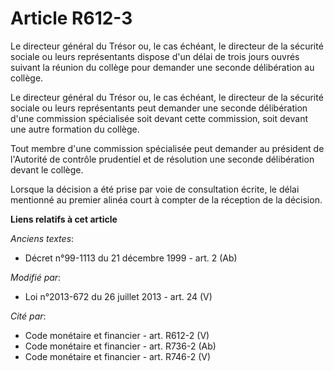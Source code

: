 # Article R612-3

Le directeur général du Trésor ou, le cas échéant, le directeur de la sécurité sociale ou leurs représentants dispose d'un
délai de trois jours ouvrés suivant la réunion du collège pour demander une seconde délibération au collège. 

Le directeur général du Trésor ou, le cas échéant, le directeur de la sécurité sociale ou leurs représentants peut demander
une seconde délibération d'une commission spécialisée soit devant cette commission, soit devant une autre formation du
collège. 

Tout membre d'une commission spécialisée peut demander au président de l'Autorité de contrôle prudentiel et de résolution une
seconde délibération devant le collège. 

Lorsque la décision a été prise par voie de consultation écrite, le délai mentionné au premier alinéa court à compter de la
réception de la décision.

**Liens relatifs à cet article**

_Anciens textes_:

  - Décret n°99-1113 du 21 décembre 1999 - art. 2 (Ab)

_Modifié par_:

  - Loi n°2013-672 du 26 juillet 2013 - art. 24 (V)

_Cité par_:

  - Code monétaire et financier - art. R612-2 (V)
  - Code monétaire et financier - art. R736-2 (Ab)
  - Code monétaire et financier - art. R746-2 (V)
